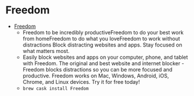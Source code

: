 # Freedom
- [Freedom](https://freedom.to/)
  -  Freedom to be incredibly productiveFreedom to do your best work from homeFreedom to do what you loveFreedom to work without distractions             Block distracting websites and apps.            Stay focused on what matters most.          
  - Easily block websites and apps on your computer, phone, and tablet with Freedom.  The original and best website and internet blocker - Freedom blocks distractions so you can be more focused and productive. Freedom works on Mac, Windows, Android, iOS, Chrome, and Linux devices. Try it for free today!
  - `brew cask install Freedom`
